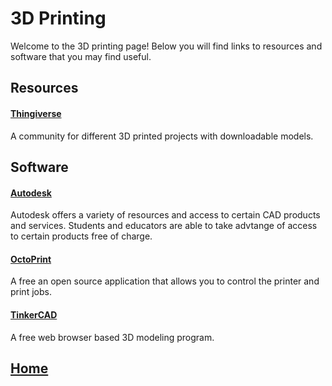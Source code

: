 # 3D Printing 
Welcome to the 3D printing page! Below you will find links to resources and software that you may find useful. 

## Resources
#### [Thingiverse](https://www.thingiverse.com/)
A community for different 3D printed projects with downloadable models. 

## Software
#### [Autodesk](https://www.autodesk.com/education/home)
Autodesk offers a variety of resources and access to certain CAD products and services. Students and educators are able to take advtange of access to certain products free of charge. 

#### [OctoPrint](https://octoprint.org/)
A free an open source application that allows you to control the printer and print jobs. 

#### [TinkerCAD](https://www.tinkercad.com/)
A free web browser based 3D modeling program. 

## [Home](https://ninjachurros.github.io/fl-test/)
